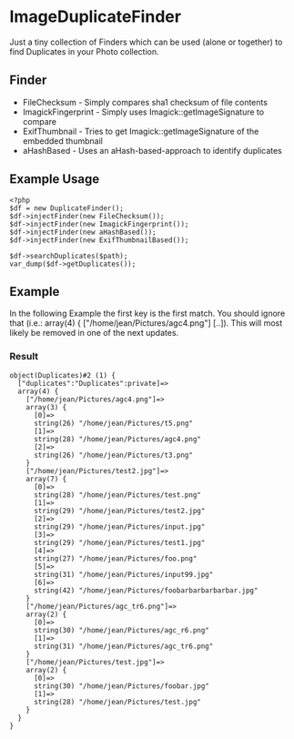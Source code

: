 # ImageDuplicateFinder

Just a tiny collection of Finders which can be used (alone or together) to find Duplicates in your Photo collection.

## Finder

* FileChecksum - Simply compares sha1 checksum of file contents
* ImagickFingerprint - Simply uses Imagick::getImageSignature to compare
* ExifThumbnail - Tries to get Imagick::getImageSignature of the embedded thumbnail
* aHashBased - Uses an aHash-based-approach to identify duplicates

## Example Usage
 
```
<?php
$df = new DuplicateFinder();
$df->injectFinder(new FileChecksum());
$df->injectFinder(new ImagickFingerprint());
$df->injectFinder(new aHashBased());
$df->injectFinder(new ExifThumbnailBased());

$df->searchDuplicates($path);
var_dump($df->getDuplicates());
```

## Example 

In the following Example the first key is the first match. You should ignore that (i.e.: array(4) { ["/home/jean/Pictures/agc4.png"] [..]). This will most likely be removed in one of the next updates.

### Result

```
object(Duplicates)#2 (1) {
  ["duplicates":"Duplicates":private]=>
  array(4) {
    ["/home/jean/Pictures/agc4.png"]=>
    array(3) {
      [0]=>
      string(26) "/home/jean/Pictures/t5.png"
      [1]=>
      string(28) "/home/jean/Pictures/agc4.png"
      [2]=>
      string(26) "/home/jean/Pictures/t3.png"
    }
    ["/home/jean/Pictures/test2.jpg"]=>
    array(7) {
      [0]=>
      string(28) "/home/jean/Pictures/test.png"
      [1]=>
      string(29) "/home/jean/Pictures/test2.jpg"
      [2]=>
      string(29) "/home/jean/Pictures/input.jpg"
      [3]=>
      string(29) "/home/jean/Pictures/test1.jpg"
      [4]=>
      string(27) "/home/jean/Pictures/foo.png"
      [5]=>
      string(31) "/home/jean/Pictures/input99.jpg"
      [6]=>
      string(42) "/home/jean/Pictures/foobarbarbarbarbar.jpg"
    }
    ["/home/jean/Pictures/agc_tr6.png"]=>
    array(2) {
      [0]=>
      string(30) "/home/jean/Pictures/agc_r6.png"
      [1]=>
      string(31) "/home/jean/Pictures/agc_tr6.png"
    }
    ["/home/jean/Pictures/test.jpg"]=>
    array(2) {
      [0]=>
      string(30) "/home/jean/Pictures/foobar.jpg"
      [1]=>
      string(28) "/home/jean/Pictures/test.jpg"
    }
  }
}
```